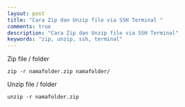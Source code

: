 ```yaml
---
layout: post
title: "Cara Zip dan Unzip file via SSH Terminal "
comments: true
description: "Cara Zip dan Unzip file via SSH Terminal"
keywords: "zip, unzip, ssh, terminal"
---
```


Zip file / folder
```
zip -r namafolder.zip namafolder/
```

Unzip file / folder
```
unzip -r namafolder.zip
```
